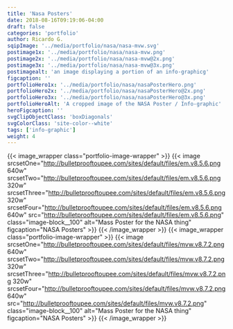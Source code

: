 ```yaml
---
title: 'Nasa Posters'
date: 2018-08-16T09:19:06-04:00
draft: false
categories: 'portfolio'
author: Ricardo G.
sqipImage: '../media/portfolio/nasa/nasa-mvw.svg'
postimage1x: '../media/portfolio/nasa/nasa-mvw.png'
postimage2x: '../media/portfolio/nasa/nasa-mvw@2x.png'
postimage3x: '../media/portfolio/nasa/nasa-mvw@3x.png'
postimagealt: 'an image displaying a portion of an info-graphicg'
figcaption: ''
portfolioHero1x: '../media/portfolio/nasa/nasaPosterHero.png'
portfolioHero2x: '../media/portfolio/nasa/nasaPosterHero@2x.png'
portfolioHero3x: '../media/portfolio/nasa/nasaPosterHero@3x.png'
portfolioHeroAlt: 'A cropped image of the NASA Poster / Info-graphic'
heroFigcaption: ''
svgClipObjectClass: 'boxDiagonals'
svgColorClass: 'site-color--white'
tags: ['info-graphic']
weight: 4
---
```


{{< image_wrapper class="portfolio-image-wrapper" >}}
{{< image srcsetOne="http://bulletprooftoupee.com/sites/default/files/em.v8.5.6.png 640w" srcsetTwo="http://bulletprooftoupee.com/sites/default/files/em.v8.5.6.png 320w" srcsetThree="http://bulletprooftoupee.com/sites/default/files/em.v8.5.6.png 320w" srcsetFour="http://bulletprooftoupee.com/sites/default/files/em.v8.5.6.png 640w" src="http://bulletprooftoupee.com/sites/default/files/em.v8.5.6.png" class="image-block__100" alt="Mass Poster for the NASA thing" figcaption="NASA Posters" >}}
{{< /image_wrapper >}}
{{< image_wrapper class="portfolio-image-wrapper" >}}
{{< image srcsetOne="http://bulletprooftoupee.com/sites/default/files/mvw.v8.7.2.png 640w" srcsetTwo="http://bulletprooftoupee.com/sites/default/files/mvw.v8.7.2.png 320w" srcsetThree="http://bulletprooftoupee.com/sites/default/files/mvw.v8.7.2.png 320w" srcsetFour="http://bulletprooftoupee.com/sites/default/files/mvw.v8.7.2.png 640w" src="http://bulletprooftoupee.com/sites/default/files/mvw.v8.7.2.png" class="image-block__100" alt="Mass Poster for the NASA thing" figcaption="NASA Posters" >}}
{{< /image_wrapper >}}
